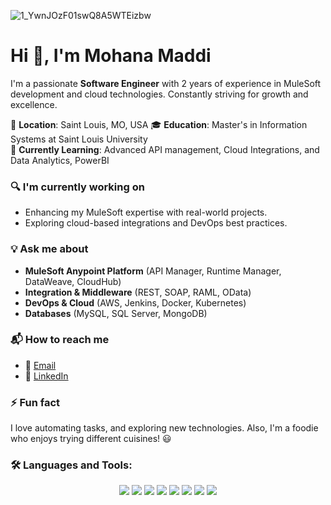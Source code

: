 ![1_YwnJOzF01swQ8A5WTEizbw](https://github.com/user-attachments/assets/e2980ec0-9a1c-4194-86e6-6ff347d5c246)

<p align="center">
  <h1>Hi 👋, I'm Mohana Maddi</h1>
</p>


I'm a passionate **Software Engineer** with 2 years of experience in MuleSoft development and cloud technologies. Constantly striving for growth and excellence.

📍 **Location**: Saint Louis, MO, USA 
🎓 **Education**: Master's in Information Systems at Saint Louis University  
🌱 **Currently Learning**: Advanced API management, Cloud Integrations, and Data Analytics, PowerBI  

### 🔍 I'm currently working on  
- Enhancing my MuleSoft expertise with real-world projects.  
- Exploring cloud-based integrations and DevOps best practices.  

### 💡 Ask me about  
- **MuleSoft Anypoint Platform** (API Manager, Runtime Manager, DataWeave, CloudHub)  
- **Integration & Middleware** (REST, SOAP, RAML, OData)  
- **DevOps & Cloud** (AWS, Jenkins, Docker, Kubernetes)  
- **Databases** (MySQL, SQL Server, MongoDB)

### 📬 How to reach me 
- 📧 [Email](mailto:maddimohana@gmail.com)  
- 🔗 [LinkedIn](https://www.linkedin.com/in/mohana-maddi-931bba189/)

### ⚡ Fun fact 
I love automating tasks, and exploring new technologies. Also, I'm a foodie who enjoys trying different cuisines! 😃

### 🛠️ Languages and Tools:
<p align="center">
  <img src="https://img.shields.io/badge/Mulesoft-blue?style=flat&logo=mulesoft">
  <img src="https://img.shields.io/badge/Java-orange?style=flat&logo=java">
  <img src="https://img.shields.io/badge/REST-API-lightgrey?style=flat&logo=postman">
  <img src="https://img.shields.io/badge/SOAP-blue?style=flat&logo=soapui">
  <img src="https://img.shields.io/badge/MySQL-blue?style=flat&logo=mysql">
  <img src="https://img.shields.io/badge/AWS-orange?style=flat&logo=amazonaws">
  <img src="https://img.shields.io/badge/Git-orange?style=flat&logo=git">
  <img src="https://img.shields.io/badge/Jenkins-red?style=flat&logo=jenkins">
</p>


